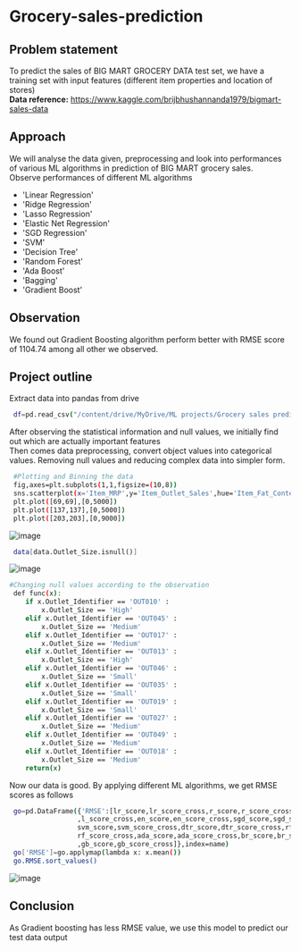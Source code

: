 # Grocery-sales-prediction
## Problem statement
To predict the sales of BIG MART GROCERY DATA test set, we have a training set with input features (different item properties and location of stores)\
**Data reference:** https://www.kaggle.com/brijbhushannanda1979/bigmart-sales-data 
## Approach
We will analyse the data given, preprocessing and look into performances of various ML algorithms in prediction of BIG MART grocery sales.\
Observe performances of different ML algorithms 
- 'Linear Regression'
- 'Ridge Regression'
- 'Lasso Regression'
- 'Elastic Net Regression'
- 'SGD Regression'
- 'SVM'
- 'Decision Tree'
- 'Random Forest'
- 'Ada Boost'
- 'Bagging'
- 'Gradient Boost'
## Observation
We found out Gradient Boosting algorithm perform better with RMSE score of 1104.74 among all other we observed. 

## Project outline
Extract data into pandas from drive 

```bash
 df=pd.read_csv("/content/drive/MyDrive/ML projects/Grocery sales prediction/Train.csv")
```

After observing the statistical information and null values, we initially find out which are actually important features\
Then comes data preprocessing, convert object values into categorical values. Removing null values and reducing complex data into simpler form. 

```bash
 #Plotting and Binning the data
 fig,axes=plt.subplots(1,1,figsize=(10,8))
 sns.scatterplot(x='Item_MRP',y='Item_Outlet_Sales',hue='Item_Fat_Content',size='Item_Weight',data=df)
 plt.plot([69,69],[0,5000])
 plt.plot([137,137],[0,5000])
 plt.plot([203,203],[0,9000])
```
![image](https://user-images.githubusercontent.com/65950195/151908744-d29484ad-0e49-4fba-abd3-7fda77b0f429.png)

```bash
 data[data.Outlet_Size.isnull()]
```
![image](https://user-images.githubusercontent.com/65950195/151909067-ca815b7c-ac01-4d28-9f3d-e1c9a8a49c31.png)

```bash
#Changing null values according to the observation
 def func(x):
    if x.Outlet_Identifier == 'OUT010' :
        x.Outlet_Size == 'High'
    elif x.Outlet_Identifier == 'OUT045' :
        x.Outlet_Size == 'Medium'
    elif x.Outlet_Identifier == 'OUT017' :
        x.Outlet_Size == 'Medium'
    elif x.Outlet_Identifier == 'OUT013' :
        x.Outlet_Size == 'High'
    elif x.Outlet_Identifier == 'OUT046' :
        x.Outlet_Size == 'Small'
    elif x.Outlet_Identifier == 'OUT035' :
        x.Outlet_Size == 'Small'
    elif x.Outlet_Identifier == 'OUT019' :
        x.Outlet_Size == 'Small'
    elif x.Outlet_Identifier == 'OUT027' :
        x.Outlet_Size == 'Medium'
    elif x.Outlet_Identifier == 'OUT049' :
        x.Outlet_Size == 'Medium'
    elif x.Outlet_Identifier == 'OUT018' :
        x.Outlet_Size == 'Medium'
    return(x)
```
Now our data is good. By applying different ML algorithms, we get RMSE scores as follows

```bash
 go=pd.DataFrame({'RMSE':[lr_score,lr_score_cross,r_score,r_score_cross,l_score
                 ,l_score_cross,en_score,en_score_cross,sgd_score,sgd_score_cross,
                 svm_score,svm_score_cross,dtr_score,dtr_score_cross,rf_score,
                 rf_score_cross,ada_score,ada_score_cross,br_score,br_score_cross
                 ,gb_score,gb_score_cross]},index=name)
 go['RMSE']=go.applymap(lambda x: x.mean())
 go.RMSE.sort_values()
```
![image](https://user-images.githubusercontent.com/65950195/151909520-6b7c5135-1df4-43fe-ba8a-4b561b3f1ede.png)

## Conclusion
As Gradient boosting has less RMSE value, we use this model to predict our test data output
